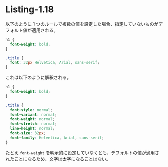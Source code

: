 # Listing-1.18

以下のように 1 つのルールで複数の値を設定した場合、指定していないものがデフォルト値が適用される。

```css
h1 {
  font-weight: bold;
}

.title {
  font: 32px Helvetica, Arial, sans-serif;
}
```

これは以下のように解釈される。

```css
h1 {
  font-weight: bold;
}

.title {
  font-style: normal;
  font-variant: normal;
  font-weight: normal;
  font-stretch: normal;
  line-height: normal;
  font-size: 32px;
  font-family: Helvetica, Arial, sans-serif;
}
```

たとえ `font-weight` を明示的に設定していなくとも、デフォルトの値が適用されたことになるため、文字は太字になることはない。
